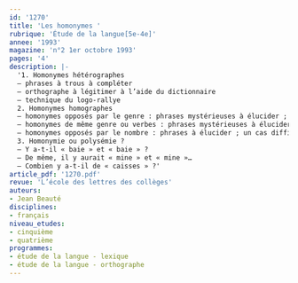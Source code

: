 ```yaml
---
id: '1270'
title: 'Les homonymes '
rubrique: 'Étude de la langue[5e-4e]'
annee: '1993'
magazine: 'n°2 1er octobre 1993'
pages: '4'
description: |-
  '1. Homonymes hétérographes
  – phrases à trous à compléter
  – orthographe à légitimer à l’aide du dictionnaire
  – technique du logo-rallye
  2. Homonymes homographes
  – homonymes opposés par le genre : phrases mystérieuses à élucider ; phrases à compléter par le déterminant qui convient ; recherche, dans le dictionnaire, des variations de sens en fonction du genre
  – homonymes de même genre ou verbes : phrases mystérieuses à élucider ; technique du logo-rallye
  – homonymes opposés par le nombre : phrases à élucider ; un cas difficile : « appât » et « appas »
  3. Homonymie ou polysémie ?
  – Y a-t-il « baie » et « baie » ?
  – De même, il y aurait « mine » et « mine »…
  – Combien y a-t-il de « caisses » ?'
article_pdf: '1270.pdf'
revue: 'L’école des lettres des collèges'
auteurs:
- Jean Beauté
disciplines:
- français
niveau_etudes:
- cinquième
- quatrième
programmes:
- étude de la langue - lexique
- étude de la langue - orthographe
---
```

